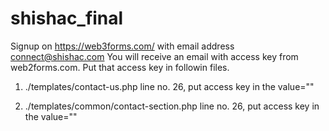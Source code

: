 # shishac_final
 
Signup on https://web3forms.com/ with email address connect@shishac.com
You will receive an email with access key from web2forms.com.
Put that access key in followin files.

1.  ./templates/contact-us.php 
    line no. 26, put access key in the value=""
    <input type="hidden" name="access_key" value="WEB3FORM_ACCESS_KEY">

2.  ./templates/common/contact-section.php
    line no. 26, put access key in the value=""
    <input type="hidden" name="access_key" value="WEB3FORM_ACCESS_KEY">
